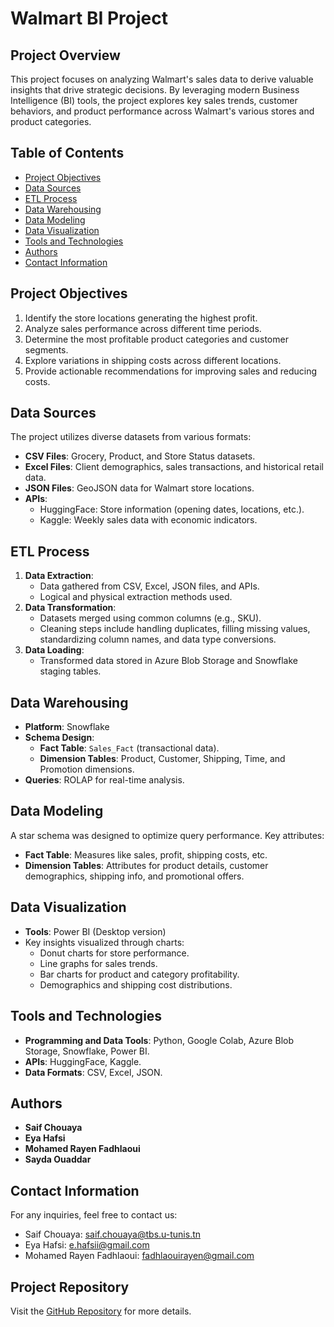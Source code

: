 # Walmart BI Project

## Project Overview
This project focuses on analyzing Walmart's sales data to derive valuable insights that drive strategic decisions. By leveraging modern Business Intelligence (BI) tools, the project explores key sales trends, customer behaviors, and product performance across Walmart's various stores and product categories.

## Table of Contents
- [Project Objectives](#project-objectives)
- [Data Sources](#data-sources)
- [ETL Process](#etl-process)
- [Data Warehousing](#data-warehousing)
- [Data Modeling](#data-modeling)
- [Data Visualization](#data-visualization)
- [Tools and Technologies](#tools-and-technologies)
- [Authors](#authors)
- [Contact Information](#contact-information)

## Project Objectives
1. Identify the store locations generating the highest profit.
2. Analyze sales performance across different time periods.
3. Determine the most profitable product categories and customer segments.
4. Explore variations in shipping costs across different locations.
5. Provide actionable recommendations for improving sales and reducing costs.

## Data Sources
The project utilizes diverse datasets from various formats:
- **CSV Files**: Grocery, Product, and Store Status datasets.
- **Excel Files**: Client demographics, sales transactions, and historical retail data.
- **JSON Files**: GeoJSON data for Walmart store locations.
- **APIs**:
  - HuggingFace: Store information (opening dates, locations, etc.).
  - Kaggle: Weekly sales data with economic indicators.

## ETL Process
1. **Data Extraction**:
   - Data gathered from CSV, Excel, JSON files, and APIs.
   - Logical and physical extraction methods used.
2. **Data Transformation**:
   - Datasets merged using common columns (e.g., SKU).
   - Cleaning steps include handling duplicates, filling missing values, standardizing column names, and data type conversions.
3. **Data Loading**:
   - Transformed data stored in Azure Blob Storage and Snowflake staging tables.

## Data Warehousing
- **Platform**: Snowflake
- **Schema Design**:
  - **Fact Table**: `Sales_Fact` (transactional data).
  - **Dimension Tables**: Product, Customer, Shipping, Time, and Promotion dimensions.
- **Queries**: ROLAP for real-time analysis.

## Data Modeling
A star schema was designed to optimize query performance. Key attributes:
- **Fact Table**: Measures like sales, profit, shipping costs, etc.
- **Dimension Tables**: Attributes for product details, customer demographics, shipping info, and promotional offers.

## Data Visualization
- **Tools**: Power BI (Desktop version)
- Key insights visualized through charts:
  - Donut charts for store performance.
  - Line graphs for sales trends.
  - Bar charts for product and category profitability.
  - Demographics and shipping cost distributions.

## Tools and Technologies
- **Programming and Data Tools**: Python, Google Colab, Azure Blob Storage, Snowflake, Power BI.
- **APIs**: HuggingFace, Kaggle.
- **Data Formats**: CSV, Excel, JSON.

## Authors
- **Saif Chouaya**
- **Eya Hafsi**
- **Mohamed Rayen Fadhlaoui**
- **Sayda Ouaddar**

## Contact Information
For any inquiries, feel free to contact us:
- Saif Chouaya: [saif.chouaya@tbs.u-tunis.tn](mailto:saif.chouaya@tbs.u-tunis.tn)
- Eya Hafsi: [e.hafsii@gmail.com](mailto:e.hafsii@gmail.com)
- Mohamed Rayen Fadhlaoui: [fadhlaouirayen@gmail.com](mailto:fadhlaouirayen@gmail.com)

## Project Repository
Visit the [GitHub Repository](https://github.com/ChouayaSaif/Walmart-Sales-Analysis-BI-Project) for more details.